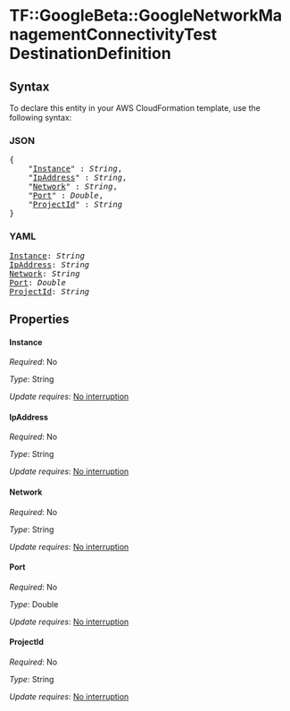 # TF::GoogleBeta::GoogleNetworkManagementConnectivityTest DestinationDefinition

## Syntax

To declare this entity in your AWS CloudFormation template, use the following syntax:

### JSON

<pre>
{
    "<a href="#instance" title="Instance">Instance</a>" : <i>String</i>,
    "<a href="#ipaddress" title="IpAddress">IpAddress</a>" : <i>String</i>,
    "<a href="#network" title="Network">Network</a>" : <i>String</i>,
    "<a href="#port" title="Port">Port</a>" : <i>Double</i>,
    "<a href="#projectid" title="ProjectId">ProjectId</a>" : <i>String</i>
}
</pre>

### YAML

<pre>
<a href="#instance" title="Instance">Instance</a>: <i>String</i>
<a href="#ipaddress" title="IpAddress">IpAddress</a>: <i>String</i>
<a href="#network" title="Network">Network</a>: <i>String</i>
<a href="#port" title="Port">Port</a>: <i>Double</i>
<a href="#projectid" title="ProjectId">ProjectId</a>: <i>String</i>
</pre>

## Properties

#### Instance

_Required_: No

_Type_: String

_Update requires_: [No interruption](https://docs.aws.amazon.com/AWSCloudFormation/latest/UserGuide/using-cfn-updating-stacks-update-behaviors.html#update-no-interrupt)

#### IpAddress

_Required_: No

_Type_: String

_Update requires_: [No interruption](https://docs.aws.amazon.com/AWSCloudFormation/latest/UserGuide/using-cfn-updating-stacks-update-behaviors.html#update-no-interrupt)

#### Network

_Required_: No

_Type_: String

_Update requires_: [No interruption](https://docs.aws.amazon.com/AWSCloudFormation/latest/UserGuide/using-cfn-updating-stacks-update-behaviors.html#update-no-interrupt)

#### Port

_Required_: No

_Type_: Double

_Update requires_: [No interruption](https://docs.aws.amazon.com/AWSCloudFormation/latest/UserGuide/using-cfn-updating-stacks-update-behaviors.html#update-no-interrupt)

#### ProjectId

_Required_: No

_Type_: String

_Update requires_: [No interruption](https://docs.aws.amazon.com/AWSCloudFormation/latest/UserGuide/using-cfn-updating-stacks-update-behaviors.html#update-no-interrupt)

